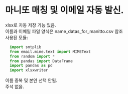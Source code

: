 마니또 매칭 및 이메일 자동 발신.  
================================
xlsx로 자동 저장 기능 있음.  
이름과 이메일 파일 양식은 name_datas_for_manitto.csv 참조  
사용된 모듈:  
```python
  import smtplib
  from email.mime.text import MIMEText
  from random import *
  from pandas import DataFrame
  import pandas as pd
  import xlsxwriter
```
이름 중복 및 본인 선택 안됨.  
주석 없음.
